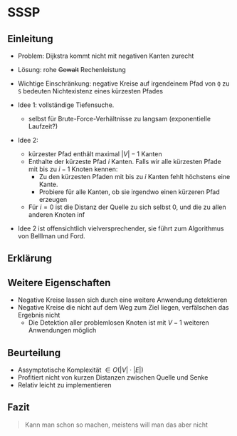 
SSSP
====

Einleitung
----------

* Problem: Dijkstra kommt nicht mit negativen Kanten zurecht

<!-- Beispielgraph -->

* Lösung: rohe ~~Gewalt~~ Rechenleistung

* Wichtige Einschränkung: negative Kreise auf irgendeinem Pfad von `Q` zu `S` bedeuten
  Nichtexistenz eines kürzesten Pfades
* Idee 1: vollständige Tiefensuche.
	* selbst für Brute-Force-Verhältnisse zu langsam (exponentielle Laufzeit?) <!-- TODO -->
* Idee 2:
	* kürzester Pfad enthält maximal $|V| - 1$ Kanten
	* Enthalte der kürzeste Pfad $i$ Kanten. Falls wir alle kürzesten Pfade mit bis zu $i - 1$ Knoten kennen:
		* Zu den kürzesten Pfaden mit bis zu $i$ Kanten fehlt höchstens eine Kante.
		* Probiere für alle Kanten, ob sie irgendwo einen kürzeren Pfad erzeugen
	* Für $i = 0$ ist die Distanz der Quelle zu sich selbst 0, und die zu allen anderen Knoten $\inf$

* Idee 2 ist offensichtlich vielversprechender, sie führt zum Algorithmus von Belllman und Ford.

Erklärung
---------

<!-- mündliche Erklärung anhand von Graphiken -->

<!-- Zeigen des Quellcodes -->

Weitere Eigenschaften
---------------------

* Negative Kreise lassen sich durch eine weitere Anwendung detektieren
* Negative Kreise die nicht auf dem Weg zum Ziel liegen, verfälschen das Ergebnis nicht
	* Die Detektion aller problemlosen Knoten ist mit $V - 1$ weiteren Anwendungen möglich

Beurteilung
-----------

* Assymptotische Komplexität $\in O(|V| \cdot |E|)$
* Profitiert nicht von kurzen Distanzen zwischen Quelle und Senke
* Relativ leicht zu implementieren

Fazit
-----

> Kann man schon so machen, meistens will man das aber nicht

